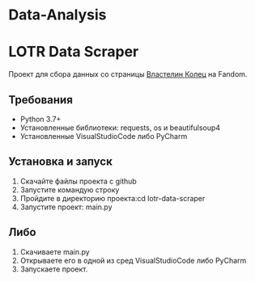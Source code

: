 # Data-Analysis
# LOTR Data Scraper

Проект для сбора данных со страницы [Властелин Колец](https://lotr.fandom.com/ru/wiki/Властелин_Колец) на Fandom.

## Требования
- Python 3.7+
- Установленные библиотеки: requests, os и  beautifulsoup4
- Установленные VisualStudioCode либо PyCharm

## Установка и запуск
1. Скачайте файлы проекта с github
2. Запустите командую строку
3. Пройдите в директорию проекта:cd lotr-data-scraper
4. Запустите проект: main.py 
## Либо
1. Скачиваете main.py
2. Открываете его в одной из сред VisualStudioCode либо PyCharm
3. Запускаете проект.
